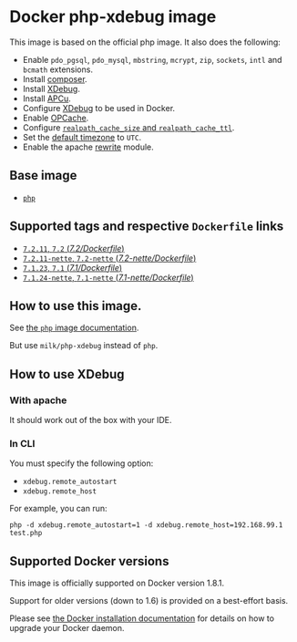 # Docker php-xdebug image

This image is based on the official php image.
It also does the following:
* Enable `pdo_pgsql`, `pdo_mysql`, `mbstring`, `mcrypt`, `zip`, `sockets`, `intl` and `bcmath` extensions.
* Install [composer](https://getcomposer.org/).
* Install [XDebug](https://xdebug.org/).
* Install [APCu](http://php.net/manual/en/book.apcu.php).
* Configure [XDebug](https://xdebug.org/) to be used in Docker.
* Enable [OPCache](http://php.net/manual/en/book.opcache.php).
* Configure [`realpath_cache_size` and `realpath_cache_ttl`](http://php.net/manual/en/ini.core.php#ini.sect.performance).
* Set the [default timezone](http://php.net/manual/en/datetime.configuration.php#ini.date.timezone) to `UTC`.
* Enable the apache [rewrite](http://httpd.apache.org/docs/current/mod/mod_rewrite.html) module.

## Base image

* [`php`](https://hub.docker.com/_/php/)

## Supported tags and respective `Dockerfile` links

* [`7.2.11`, `7.2` (*7.2/Dockerfile*)](https://github.com/krouma/docker-php-xdebug/blob/master/7.2/Dockerfile)
* [`7.2.11-nette`, `7.2-nette` (*7.2-nette/Dockerfile*)](https://github.com/krouma/docker-php-xdebug/blob/master/7.2-nette/Dockerfile)
* [`7.1.23`, `7.1` (*7.1/Dockerfile*)](https://github.com/krouma/docker-php-xdebug/blob/master/7.1/Dockerfile)
* [`7.1.24-nette`, `7.1-nette` (*7.1-nette/Dockerfile*)](https://github.com/krouma/docker-php-xdebug/blob/master/7.1-nette/Dockerfile)

## How to use this image.

See [the `php` image documentation](https://hub.docker.com/_/php/).

But use `milk/php-xdebug` instead of `php`.

## How to use XDebug

### With apache

It should work out of the box with your IDE.

### In CLI

You must specify the following option:
* `xdebug.remote_autostart`
* `xdebug.remote_host`

For example, you can run:
```
php -d xdebug.remote_autostart=1 -d xdebug.remote_host=192.168.99.1 test.php
```

## Supported Docker versions

This image is officially supported on Docker version 1.8.1.

Support for older versions (down to 1.6) is provided on a best-effort basis.

Please see [the Docker installation documentation](https://docs.docker.com/installation/) for details on how to upgrade your Docker daemon.

